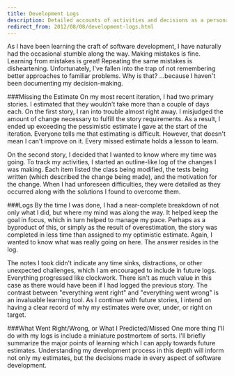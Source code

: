 ```yaml
---
title: Development Logs
description: Detailed accounts of activities and decisions as a personal learning tool
redirect_from: 2012/08/08/development-logs.html
---
```

As I have been learning the craft of software development, I have naturally had the occasional stumble along the way. Making mistakes is fine. Learning from mistakes is great! Repeating the same mistakes is disheartening. Unfortunately, I've fallen into the trap of not remembering better approaches to familiar problems. Why is that? ...because I haven't been documenting my decision-making.

###Missing the Estimate
On my most recent iteration, I had two primary stories. I estimated that they wouldn't take more than a couple of days each. On the first story, I ran into trouble almost right away. I misjudged the amount of change necessary to fulfill the story requirements. As a result, I ended up exceeding the pessimistic estimate I gave at the start of the iteration. Everyone tells me that estimating is difficult. However, that doesn't mean I can't improve on it. Every missed estimate holds a lesson to learn.

On the second story, I decided that I wanted to know where my time was going. To track my activities, I started an outline-like log of the changes I was making. Each item listed the class being modified, the tests being written (which described the change being made), and the motivation for the change. When I had unforeseen difficulties, they were detailed as they occurred along with the solutions I found to overcome them.

###Logs
By the time I was done, I had a near-complete breakdown of not only what I did, but where my mind was along the way. It helped keep the goal in focus, which in turn helped to manage my pace. Perhaps as a byproduct of this, or simply as the result of overestimation, the story was completed in less time than assigned to my optimistic estimate. Again, I wanted to know what was really going on here. The answer resides in the log.

The notes I took didn't indicate any time sinks, distractions, or other unexpected challenges, which I am encouraged to include in future logs. Everything progressed like clockwork. There isn't as much value in this case as there would have been if I had logged the previous story. The contrast between "everything went right" and "everything went wrong" is an invaluable learning tool. As I continue with future stories, I intend on having a clear record of why my estimates were over, under, or right on target.

###What Went Right/Wrong, or What I Predicted/Missed
One more thing I'll do with my logs is include a miniature postmortem of sorts. I'll briefly summarize the major points of learning which I can apply towards future estimates. Understanding my development process in this depth will inform not only my estimates, but the decisions made in every aspect of software development.
